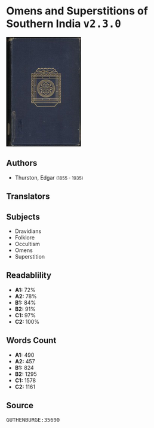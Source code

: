# Omens and Superstitions of Southern India <kbd>v2.3.0</kbd>

![](./cover.medium.jpg "")

## Authors


 - Thurston, Edgar <small>(1855 - 1935)</small>

## Translators



## Subjects


 - Dravidians
 - Folklore
 - Occultism
 - Omens
 - Superstition

## Readablility


 - **A1:** 72%
 - **A2:** 78%
 - **B1:** 84%
 - **B2:** 91%
 - **C1:** 97%
 - **C2:** 100%

## Words Count


 - **A1:** 490
 - **A2:** 457
 - **B1:** 824
 - **B2:** 1295
 - **C1:** 1578
 - **C2:** 1161

## Source


<kbd>GUTHENBURGE:35690</kbd>
